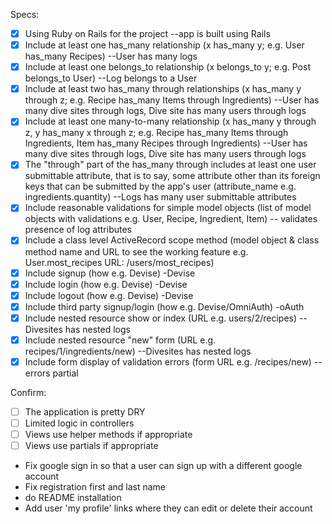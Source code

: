 Specs:
- [x] Using Ruby on Rails for the project  --app is built using Rails
- [x] Include at least one has_many relationship (x has_many y; e.g. User has_many Recipes) --User has many logs
- [x] Include at least one belongs_to relationship (x belongs_to y; e.g. Post belongs_to User) --Log belongs to a User
- [x] Include at least two has_many through relationships (x has_many y through z; e.g. Recipe has_many Items through Ingredients) --User has many dive sites through logs, Dive site has many users through logs
- [x] Include at least one many-to-many relationship (x has_many y through z, y has_many x through z; e.g. Recipe has_many Items through Ingredients, Item has_many Recipes through Ingredients) --User has many dive sites through logs, Dive site has many users through logs
- [x] The "through" part of the has_many through includes at least one user submittable attribute, that is to say, some attribute other than its foreign keys that can be submitted by the app's user (attribute_name e.g. ingredients.quantity) --Logs has many user submittable attributes
- [x] Include reasonable validations for simple model objects (list of model objects with validations e.g. User, Recipe, Ingredient, Item) -- validates presence of log attributes
- [x] Include a class level ActiveRecord scope method (model object & class method name and URL to see the working feature e.g. User.most_recipes URL: /users/most_recipes)
- [x] Include signup (how e.g. Devise) -Devise
- [x] Include login (how e.g. Devise) -Devise
- [x] Include logout (how e.g. Devise) -Devise
- [x] Include third party signup/login (how e.g. Devise/OmniAuth) -oAuth
- [x] Include nested resource show or index (URL e.g. users/2/recipes) --Divesites has nested logs
- [x] Include nested resource "new" form (URL e.g. recipes/1/ingredients/new) --Divesites has nested logs
- [x] Include form display of validation errors (form URL e.g. /recipes/new) --errors partial

Confirm:
- [ ] The application is pretty DRY
- [ ] Limited logic in controllers
- [ ] Views use helper methods if appropriate
- [ ] Views use partials if appropriate

* Fix google sign in so that a user can sign up with a different google account
* Fix registration first and last name
* do README installation
* Add user 'my profile' links where they can edit or delete their account

